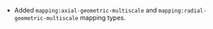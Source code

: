 - Added `mapping:axial-geometric-multiscale` and `mapping:radial-geometric-multiscale` mapping types.
